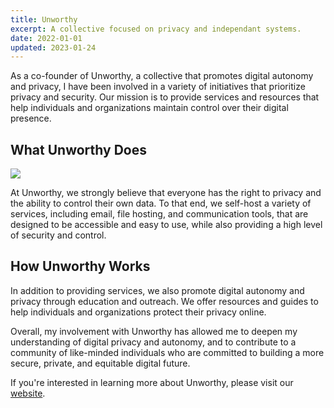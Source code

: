 ```yaml
---
title: Unworthy
excerpt: A collective focused on privacy and independant systems.
date: 2022-01-01
updated: 2023-01-24
---
```


As a co-founder of Unworthy, a collective that promotes digital autonomy and privacy, I have been involved in a variety of initiatives that prioritize privacy and security. Our mission is to provide services and resources that help individuals and organizations maintain control over their digital presence.

## What Unworthy Does

![](/img/unworthy-home.png)

At Unworthy, we strongly believe that everyone has the right to privacy and the ability to control their own data. To that end, we self-host a variety of services, including email, file hosting, and communication tools, that are designed to be accessible and easy to use, while also providing a high level of security and control.

## How Unworthy Works

In addition to providing services, we also promote digital autonomy and privacy through education and outreach. We offer resources and guides to help individuals and organizations protect their privacy online.

Overall, my involvement with Unworthy has allowed me to deepen my understanding of digital privacy and autonomy, and to contribute to a community of like-minded individuals who are committed to building a more secure, private, and equitable digital future.

If you're interested in learning more about Unworthy, please visit our [website](https://unworthy.net/).
